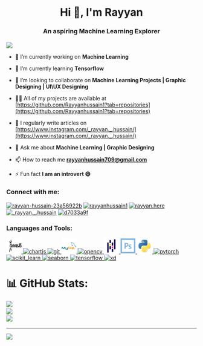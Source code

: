 <h1 align="center">Hi 👋, I'm Rayyan</h1>
<h3 align="center">An aspiring Machine Learning Explorer</h3>

<img align="center"  src="https://img.etimg.com/thumb/msid-84146083,width-1015,height-761,imgsize-638053,resizemode-8,quality-100/prime/technology-and-startups/booting-up-developer-economy-how-tech-startups-are-helping-coders-build-and-test-software-faster.jpg" />

<!-- <p align="left"> <img src="https://komarev.com/ghpvc/?username=rayyanhussain1&label=Profile%20views&color=0e75b6&style=flat" alt="rayyanhussain1" /> </p> -->

- 🔭 I’m currently working on **Machine Learning**

- 🌱 I’m currently learning **Tensorflow**

- 👯 I’m looking to collaborate on **Machine Learning Projects | Graphic Designing | UI\UX Designing**

- 👨‍💻 All of my projects are available at [https://github.com/Rayyanhussain1?tab=repositories](https://github.com/Rayyanhussain1?tab=repositories)

- 📝 I regularly write articles on [https://www.instagram.com/_rayyan._.hussain/](https://www.instagram.com/_rayyan._.hussain/)

- 💬 Ask me about **Machine Learning | Graphic Designing**

- 📫 How to reach me **rayyanhussain709@gmail.com**

- ⚡ Fun fact **I am an introvert 😄**

<h3 align="left">Connect with me:</h3>
<p align="left">
<a href="https://linkedin.com/in/rayyan-hussain-23a56922b" target="blank"><img align="center" src="https://raw.githubusercontent.com/rahuldkjain/github-profile-readme-generator/master/src/images/icons/Social/linked-in-alt.svg" alt="rayyan-hussain-23a56922b" height="30" width="40" /></a>
<a href="https://kaggle.com/rayyanhussain1" target="blank"><img align="center" src="https://raw.githubusercontent.com/rahuldkjain/github-profile-readme-generator/master/src/images/icons/Social/kaggle.svg" alt="rayyanhussain1" height="30" width="40" /></a>
<a href="https://fb.com/rayyan.here" target="blank"><img align="center" src="https://raw.githubusercontent.com/rahuldkjain/github-profile-readme-generator/master/src/images/icons/Social/facebook.svg" alt="rayyan.here" height="30" width="40" /></a>
<a href="https://instagram.com/_rayyan._.hussain" target="blank"><img align="center" src="https://raw.githubusercontent.com/rahuldkjain/github-profile-readme-generator/master/src/images/icons/Social/instagram.svg" alt="_rayyan._.hussain" height="30" width="40" /></a>
<a href="https://www.behance.net/d7033a9f" target="blank"><img align="center" src="https://raw.githubusercontent.com/rahuldkjain/github-profile-readme-generator/master/src/images/icons/Social/behance.svg" alt="d7033a9f" height="30" width="40" /></a>
</p>

<h3 align="left">Languages and Tools:</h3>
<p align="left"> <a href="https://canvasjs.com" target="_blank" rel="noreferrer"> <img src="https://raw.githubusercontent.com/Hardik0307/Hardik0307/master/assets/canvasjs-charts.svg" alt="canvasjs" width="40" height="40"/> </a> <a href="https://www.chartjs.org" target="_blank" rel="noreferrer"> <img src="https://www.chartjs.org/media/logo-title.svg" alt="chartjs" width="40" height="40"/> </a> <a href="https://git-scm.com/" target="_blank" rel="noreferrer"> <img src="https://www.vectorlogo.zone/logos/git-scm/git-scm-icon.svg" alt="git" width="40" height="40"/> </a> <a href="https://www.mysql.com/" target="_blank" rel="noreferrer"> <img src="https://raw.githubusercontent.com/devicons/devicon/master/icons/mysql/mysql-original-wordmark.svg" alt="mysql" width="40" height="40"/> </a> <a href="https://opencv.org/" target="_blank" rel="noreferrer"> <img src="https://www.vectorlogo.zone/logos/opencv/opencv-icon.svg" alt="opencv" width="40" height="40"/> </a> <a href="https://pandas.pydata.org/" target="_blank" rel="noreferrer"> <img src="https://raw.githubusercontent.com/devicons/devicon/2ae2a900d2f041da66e950e4d48052658d850630/icons/pandas/pandas-original.svg" alt="pandas" width="40" height="40"/> </a> <a href="https://www.photoshop.com/en" target="_blank" rel="noreferrer"> <img src="https://raw.githubusercontent.com/devicons/devicon/master/icons/photoshop/photoshop-line.svg" alt="photoshop" width="40" height="40"/> </a> <a href="https://www.python.org" target="_blank" rel="noreferrer"> <img src="https://raw.githubusercontent.com/devicons/devicon/master/icons/python/python-original.svg" alt="python" width="40" height="40"/> </a> <a href="https://pytorch.org/" target="_blank" rel="noreferrer"> <img src="https://www.vectorlogo.zone/logos/pytorch/pytorch-icon.svg" alt="pytorch" width="40" height="40"/> </a> <a href="https://scikit-learn.org/" target="_blank" rel="noreferrer"> <img src="https://upload.wikimedia.org/wikipedia/commons/0/05/Scikit_learn_logo_small.svg" alt="scikit_learn" width="40" height="40"/> </a> <a href="https://seaborn.pydata.org/" target="_blank" rel="noreferrer"> <img src="https://seaborn.pydata.org/_images/logo-mark-lightbg.svg" alt="seaborn" width="40" height="40"/> </a> <a href="https://www.tensorflow.org" target="_blank" rel="noreferrer"> <img src="https://www.vectorlogo.zone/logos/tensorflow/tensorflow-icon.svg" alt="tensorflow" width="40" height="40"/> </a> <a href="https://www.adobe.com/products/xd.html" target="_blank" rel="noreferrer"> <img src="https://cdn.worldvectorlogo.com/logos/adobe-xd.svg" alt="xd" width="40" height="40"/> </a> </p>

<!-- <p><img align="left" src="https://github-readme-stats.vercel.app/api/top-langs?username=rayyanhussain1&show_icons=true&locale=en&layout=compact" alt="rayyanhussain1" /></p>

<p>&nbsp;<img align="center" src="https://github-readme-stats.vercel.app/api?username=rayyanhussain1&show_icons=true&locale=en" alt="rayyanhussain1" /></p>

<p><img align="center" src="https://github-readme-streak-stats.herokuapp.com/?user=rayyanhussain1&" alt="rayyanhussain1" /></p> -->
# 📊 GitHub Stats:
![](https://github-readme-stats.vercel.app/api?username=rayyan&theme=radical&hide_border=false&include_all_commits=false&count_private=false)<br/>
![](https://github-readme-streak-stats.herokuapp.com/?user=ayy&theme=radical&hide_border=false)<br/>
![](https://github-readme-stats.vercel.app/api/top-langs/?username=ayy&theme=radical&hide_border=false&include_all_commits=false&count_private=false&layout=compact)

---
[![](https://visitcount.itsvg.in/api?id=ayy&icon=0&color=6)](https://visitcount.itsvg.in)
